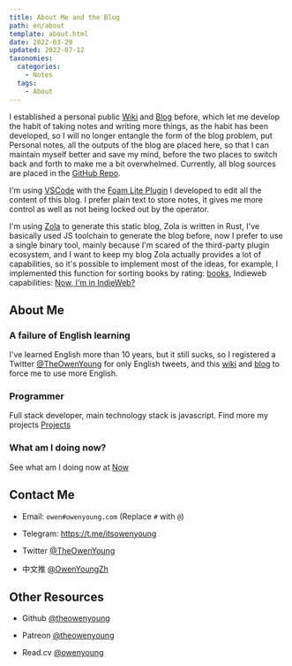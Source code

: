 ```yaml
---
title: About Me and the Blog
path: en/about
template: about.html
date: 2022-03-29
updated: 2022-07-12
taxonomies:
  categories:
    - Notes
  tags:
    - About
---
```


I established a personal public [Wiki](https://wiki.owenyoung.com/) and
[Blog](https://blog.owenyoung.com/) before, which let me develop the habit of
taking notes and writing more things, as the habit has been developed, so I will
no longer entangle the form of the blog problem, put Personal notes, all the
outputs of the blog are placed here, so that I can maintain myself better and
save my mind, before the two places to switch back and forth to make me a bit
overwhelmed. Currently, all blog sources are placed in the
[GitHub Repo](https://github.com/theowenyoung/blog).

<!-- more -->

I'm using [VSCode](https://code.visualstudio.com/) with the
[Foam Lite Plugin](https://marketplace.visualstudio.com/items?itemName=theowenyoung.foam-lite-vscode)
I developed to edit all the content of this blog. I prefer plain text to store
notes, it gives me more control as well as not being locked out by the operator.

I'm using [Zola](https://www.getzola.org/) to generate this static blog, Zola is
written in Rust, I've basically used JS toolchain to generate the blog before,
now I prefer to use a single binary tool, mainly because I'm scared of the
third-party plugin ecosystem, and I want to keep my blog Zola actually provides
a lot of capabilities, so it's possible to implement most of the ideas, for
example, I implemented this function for sorting books by rating:
[books](@/pages/books.md), Indieweb capabilities:
[Now, I'm in IndieWeb?](@/blog/indieweb.en.md)

## About Me

### A failure of English learning

I've learned English more than 10 years, but it still sucks, so I registered a
Twitter [@TheOwenYoung](https://twitter.com/TheOwenYoung) for only English
tweets, and this [wiki](https://wiki.owenyoung.com) and
[blog](https://blog.owenyoung.com) to force me to use more English.

### Programmer

Full stack developer, main technology stack is javascript. Find more my projects
[Projects](@/projects.md)

### What am I doing now?

See what am I doing now at [Now](@/pages/now.md)

## Contact Me

- Email: `owen#owenyoung.com` (Replace `#` with `@`)

- Telegram: <https://t.me/itsowenyoung>

- Twitter [@TheOwenYoung](https://twitter.com/TheOwenYoung)

- 中文推 [@OwenYoungZh](https://twitter.com/OwenYoungZh)

## Other Resources

- Github [@theowenyoung](https://github.com/theowenyoung)

- Patreon [@theowenyoung](https://www.patreon.com/theowenyoung)

- Read.cv [@owenyoung](https://read.cv/owenyoung)
